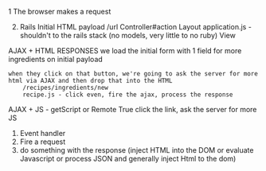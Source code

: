 1 The browser makes a request

2. Rails Initial HTML payload
	/url
	Controller#action
	Layout
		application.js - shouldn't to the rails stack (no models, very little to no ruby)
		View


AJAX + HTML RESPONSES
	we load the initial form with 1 field for more ingredients on initial payload

	when they click on that button, we're going to ask the server for more html via AJAX and then drop that into the HTML
		/recipes/ingredients/new
		recipe.js - click even, fire the ajax, process the response


AJAX + JS - getScript or Remote True
	click the link, ask the server for more JS




1. Event handler
2. Fire a request
3. do something with the response (inject HTML into the DOM or evaluate Javascript or process JSON and generally inject Html to the dom)